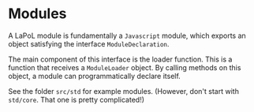 # Modules

A LaPoL module is fundamentally a `Javascript` module, which exports an object satisfying the interface `ModuleDeclaration`.

The main component of this interface is the loader function. This is a function that receives a `ModuleLoader` object. By calling methods on this object, a module can programmatically declare itself.

See the folder `src/std` for example modules. (However, don't start with `std/core`. That one is pretty complicated!)
